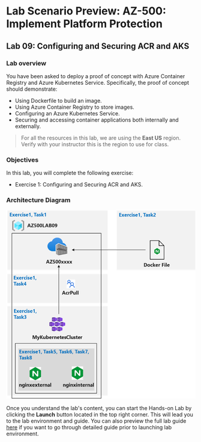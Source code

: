 # Lab Scenario Preview: AZ-500: Implement Platform Protection

## Lab 09: Configuring and Securing ACR and AKS

### Lab overview

You have been asked to deploy a proof of concept with Azure Container Registry and Azure Kubernetes Service. Specifically, the proof of concept should demonstrate:
- Using Dockerfile to build an image.
- Using Azure Container Registry to store images.
- Configuring an Azure Kubernetes Service.
- Securing and accessing container applications both internally and externally. 

> For all the resources in this lab, we are using the **East US** region. Verify with your instructor this is the region to use for class. 

### Objectives

In this lab, you will complete the following exercise:
- Exercise 1: Configuring and Securing ACR and AKS.

### Architecture Diagram

![](media/AZ-500-LSP-Mod-2-3.png)

Once you understand the lab's content, you can start the Hands-on Lab by clicking the **Launch** button located in the top right corner. This will lead you to the lab environment and guide. You can also preview the full lab guide [here](https://experience.cloudlabs.ai/#/labguidepreview/cbe6830a-4f27-4f55-b99f-bbb43ba9fbe6) if you want to go through detailed guide prior to launching lab environment.
